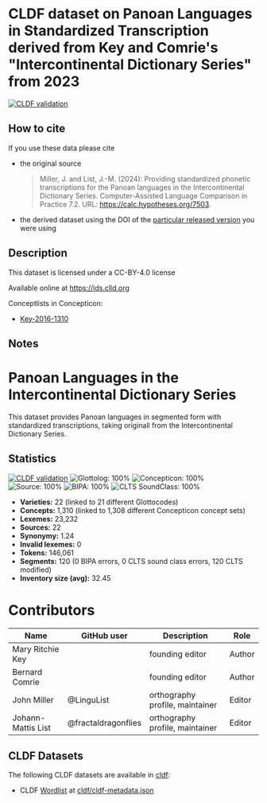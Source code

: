 # CLDF dataset on Panoan Languages in Standardized Transcription derived from Key and Comrie's "Intercontinental Dictionary Series" from 2023

[![CLDF validation](https://github.com/intercontinental-dictionary-series/keypano/workflows/CLDF-validation/badge.svg)](https://github.com/intercontinental-dictionary-series/keypano/actions?query=workflow%3ACLDF-validation)

## How to cite

If you use these data please cite
- the original source
  > Miller, J. and List, J.-M. (2024): Providing standardized phonetic transcriptions for the Panoan languages in the Intercontinental Dictionary Series. Computer-Assisted Language Comparison in Practice 7.2. URL: https://calc.hypotheses.org/7503.
- the derived dataset using the DOI of the [particular released version](../../releases/) you were using

## Description


This dataset is licensed under a CC-BY-4.0 license

Available online at https://ids.clld.org


Conceptlists in Concepticon:
- [Key-2016-1310](https://concepticon.clld.org/contributions/Key-2016-1310)
## Notes

# Panoan Languages in the Intercontinental Dictionary Series

This dataset provides Panoan languages in segmented form with standardized transcriptions, taking originall from the Intercontinental Dictionary Series. 



## Statistics


[![CLDF validation](https://github.com/intercontinental-dictionary-series/keypano/workflows/CLDF-validation/badge.svg)](https://github.com/intercontinental-dictionary-series/keypano/actions?query=workflow%3ACLDF-validation)
![Glottolog: 100%](https://img.shields.io/badge/Glottolog-100%25-brightgreen.svg "Glottolog: 100%")
![Concepticon: 100%](https://img.shields.io/badge/Concepticon-100%25-brightgreen.svg "Concepticon: 100%")
![Source: 100%](https://img.shields.io/badge/Source-100%25-brightgreen.svg "Source: 100%")
![BIPA: 100%](https://img.shields.io/badge/BIPA-100%25-brightgreen.svg "BIPA: 100%")
![CLTS SoundClass: 100%](https://img.shields.io/badge/CLTS%20SoundClass-100%25-brightgreen.svg "CLTS SoundClass: 100%")

- **Varieties:** 22 (linked to 21 different Glottocodes)
- **Concepts:** 1,310 (linked to 1,308 different Concepticon concept sets)
- **Lexemes:** 23,232
- **Sources:** 22
- **Synonymy:** 1.24
- **Invalid lexemes:** 0
- **Tokens:** 146,061
- **Segments:** 120 (0 BIPA errors, 0 CLTS sound class errors, 120 CLTS modified)
- **Inventory size (avg):** 32.45

# Contributors

Name | GitHub user | Description | Role
--- | --- | --- | ---
Mary Ritchie Key | | founding editor | Author
Bernard Comrie | | founding editor | Author
John Miller | @LinguList | orthography profile, maintainer | Editor
Johann-Mattis List | @fractaldragonflies | orthography profile, maintainer | Editor




## CLDF Datasets

The following CLDF datasets are available in [cldf](cldf):

- CLDF [Wordlist](https://github.com/cldf/cldf/tree/master/modules/Wordlist) at [cldf/cldf-metadata.json](cldf/cldf-metadata.json)